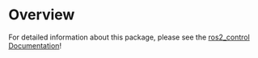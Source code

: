# Overview

For detailed information about this package, please see the [ros2_control Documentation]!

[ros2_control Documentation]: https://control.ros.org/master/doc/ros2_control/hardware_interface/doc/hardware_components_userdoc.html
